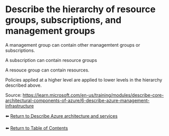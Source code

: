 # Describe the hierarchy of resource groups, subscriptions, and management groups

A management group can contain other managemtent groups or subscriptions.

A subscription can contain resource groups

A resouce group can contain resources.

Policies applied at a higher level are applied to lower levels in the hierarchy described above.

Source: https://learn.microsoft.com/en-us/training/modules/describe-core-architectural-components-of-azure/6-describe-azure-management-infrastructure

⬅️ [Return to Describe Azure architecture and services](README.md)

⬅️ [Return to Table of Contents](../README.md)